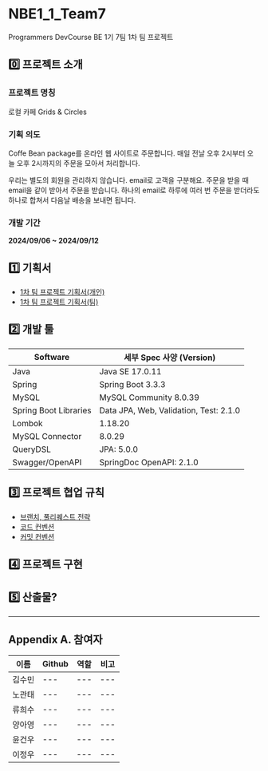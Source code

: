# NBE1_1_Team7
Programmers DevCourse BE 1기 7팀 1차 팀 프로젝트

## 0️⃣ 프로젝트 소개
### 프로젝트 명칭
로컬 카페 Grids & Circles

### 기획 의도
Coffe Bean package를 온라인 웹 사이트로 주문합니다. 매일 전날 오후 2시부터 오늘 오후 2시까지의 주문을 모아서 처리합니다.

우리는 별도의 회원을 관리하지 않습니다. email로 고객을 구분해요. 주문을 받을 때 email을 같이 받아서 주문을 받습니다. 하나의 email로 하루에 여러 번 주문을 받더라도 하나로 합쳐서 다음날 배송을 보내면 됩니다.

### 개발 기간
**2024/09/06 ~ 2024/09/12**

## 1️⃣ 기획서
- [1차 팀 프로젝트 기획서(개인)](https://www.notion.so/1-6a44ad3e0caa4527b66969b9e3e58669)
- [1차 팀 프로젝트 기획서(팀)](https://www.notion.so/1-4-5-c364d76ab3464a8e9f46174c9428f457)

## 2️⃣ 개발 툴
| Software | 세부 Spec 사양 (Version) |
| --- | --- |
| Java | Java SE 17.0.11 |
| Spring | Spring Boot 3.3.3 |
| MySQL | MySQL Community 8.0.39 |
| Spring Boot Libraries | Data JPA, Web, Validation, Test: 2.1.0 |
| Lombok | 1.18.20 |
| MySQL Connector | 8.0.29 |
| QueryDSL | JPA: 5.0.0 |
| Swagger/OpenAPI | SpringDoc OpenAPI: 2.1.0 |

## 3️⃣ 프로젝트 협업 규칙 
- [브랜치, 풀리퀘스트 전략](docs/Branch%20strategy%20and%20pull-quest.md)
- [코드 컨벤션](https://www.notion.so/Code-Convention-39b695d898124b9c9d92214b83d84fc8)
- [커밋 컨벤션](docs/Define%20a%20commit%20message%20convention.md)

## 4️⃣ 프로젝트 구현

## 5️⃣ 산출물?

*** 
## Appendix A. 참여자
| 이름  | Github | 역할 | 비고 |
| --- | --- | --- | --- |
| 김수민 | --- | --- | --- |
| 노관태 | --- | --- | --- |
| 류희수 | --- | --- | --- |
| 양아영 | --- | --- | --- |
| 윤건우 | --- | --- | --- |
| 이정우 | --- | --- | --- |